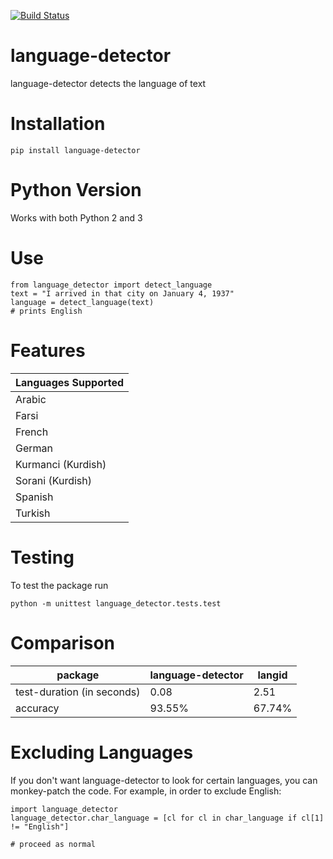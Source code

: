 [![Build Status](https://travis-ci.org/DanielJDufour/language-detector.svg?branch=master)](https://travis-ci.org/DanielJDufour/language-detector)

# language-detector
language-detector detects the language of text

# Installation
```
pip install language-detector
```

# Python Version
Works with both Python 2 and 3

# Use
```
from language_detector import detect_language
text = "I arrived in that city on January 4, 1937"
language = detect_language(text)
# prints English
```

# Features
| Languages Supported |
| ------------------- |
| Arabic |
| Farsi |
| French |
| German |
| Kurmanci (Kurdish) |
| Sorani (Kurdish) |
| Spanish|
| Turkish |

# Testing
To test the package run
```
python -m unittest language_detector.tests.test
```

# Comparison
| package | language-detector | langid |
| ------- | ----------------- | ------ |
| test-duration (in seconds)| 0.08 | 2.51 |
| accuracy | 93.55% | 67.74% |


# Excluding Languages
If you don't want language-detector to look for certain languages, you can monkey-patch the code.  For example, in order to exclude English:
```
import language_detector
language_detector.char_language = [cl for cl in char_language if cl[1] != "English"]

# proceed as normal
``` 
